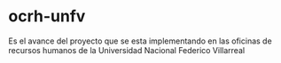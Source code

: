 # ocrh-unfv
Es el avance del proyecto que se esta implementando en las oficinas de recursos humanos de la Universidad Nacional Federico Villarreal
